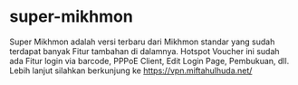 # super-mikhmon
Super Mikhmon adalah versi terbaru dari Mikhmon standar yang sudah terdapat banyak Fitur tambahan di dalamnya. Hotspot Voucher ini sudah ada Fitur login via barcode, PPPoE Client, Edit Login Page, Pembukuan, dll.
Lebih lanjut silahkan berkunjung ke https://vpn.miftahulhuda.net/
